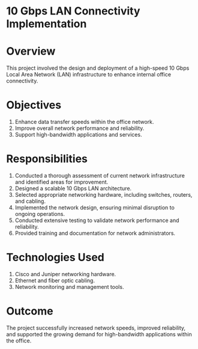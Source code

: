 # 10 Gbps LAN Connectivity Implementation
# Overview
This project involved the design and deployment of a high-speed 10 Gbps Local Area Network (LAN) infrastructure to enhance internal office connectivity.

# Objectives
1. Enhance data transfer speeds within the office network.
2. Improve overall network performance and reliability.
3. Support high-bandwidth applications and services.
# Responsibilities
1. Conducted a thorough assessment of current network infrastructure and identified areas for improvement.
2. Designed a scalable 10 Gbps LAN architecture.
3. Selected appropriate networking hardware, including switches, routers, and cabling.
4. Implemented the network design, ensuring minimal disruption to ongoing operations.
5. Conducted extensive testing to validate network performance and reliability.
6. Provided training and documentation for network administrators.
# Technologies Used
1. Cisco and Juniper networking hardware.
2. Ethernet and fiber optic cabling.
3. Network monitoring and management tools.
# Outcome
The project successfully increased network speeds, improved reliability, and supported the growing demand for high-bandwidth applications within the office.
